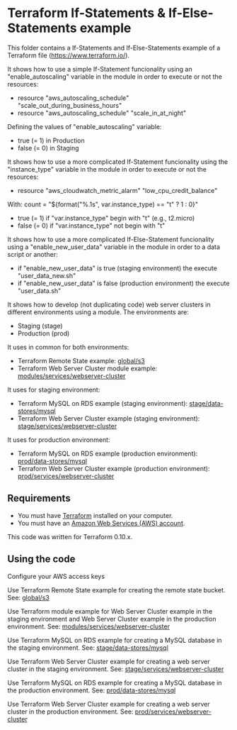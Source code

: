 # Terraform If-Statements & If-Else-Statements example

This folder contains a If-Statements and If-Else-Statements example of a Terraform file (https://www.terraform.io/).

It shows how to use a simple If-Statement funcionality using an "enable_autoscaling" variable in the module in order to execute or not the resources:

* resource "aws_autoscaling_schedule" "scale_out_during_business_hours"
* resource "aws_autoscaling_schedule" "scale_in_at_night"

Defining the values of "enable_autoscaling" variable:

* true (= 1) in Production
* false (= 0) in Staging

It shows how to use a more complicated If-Statement funcionality using the "instance_type" variable in the module in order to execute or not the resources:

* resource "aws_cloudwatch_metric_alarm" "low_cpu_credit_balance"

With: count = "${format("%.1s", var.instance_type) == "t" ? 1 : 0}"

* true (= 1) if "var.instance_type" begin with "t" (e.g., t2.micro)
* false (= 0) if "var.instance_type" not begin with "t"

It shows how to use a more complicated If-Else-Statement funcionality using a "enable_new_user_data" variable in the module in order to a data script or another:

* if "enable_new_user_data" is true (staging environment) the execute "user_data_new.sh"
* if "enable_new_user_data" is false (production environment) the execute "user_data.sh"

It shows how to develop (not duplicating code) web server clusters in different environments using a module. The environments are:
* Staging (stage)
* Production (prod)

It uses in common for both environments:
* Terraform Remote State example: [global/s3](global/s3)
* Terraform Web Server Cluster module example: [modules/services/webserver-cluster](modules/services/webserver-cluster)

It uses for staging environment:
* Terraform MySQL on RDS example (staging environment): [stage/data-stores/mysql](stage/data-stores/mysql)
* Terraform Web Server Cluster example (staging environment): [stage/services/webserver-cluster](stage/services/webserver-cluster)

It uses for production environment:
* Terraform MySQL on RDS example (production environment): [prod/data-stores/mysql](prod/data-stores/mysql)
* Terraform Web Server Cluster example (production environment): [prod/services/webserver-cluster](prod/services/webserver-cluster)


## Requirements

* You must have [Terraform](https://www.terraform.io/) installed on your computer. 
* You must have an [Amazon Web Services (AWS) account](http://aws.amazon.com/).

This code was written for Terraform 0.10.x.

## Using the code

Configure your AWS access keys

Use Terraform Remote State example for creating the remote state bucket. See: [global/s3](global/s3)

Use Terraform module example for Web Server Cluster example in the staging environment and Web Server Cluster example in the production environment. See: [modules/services/webserver-cluster](modules/services/webserver-cluster)

Use Terraform MySQL on RDS example for creating a MySQL database in the staging environment. See: [stage/data-stores/mysql](stage/data-stores/mysql)

Use Terraform Web Server Cluster example for creating a web server cluster in the staging environment. See: [stage/services/webserver-cluster](stage/services/webserver-cluster)

Use Terraform MySQL on RDS example for creating a MySQL database in the production environment. See: [prod/data-stores/mysql](prod/data-stores/mysql)

Use Terraform Web Server Cluster example for creating a web server cluster in the production environment. See: [prod/services/webserver-cluster](prod/services/webserver-cluster)
